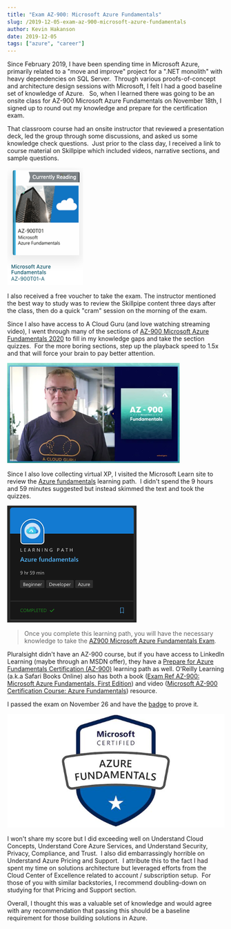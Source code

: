 ```yaml
---
title: "Exam AZ-900: Microsoft Azure Fundamentals"
slug: /2019-12-05-exam-az-900-microsoft-azure-fundamentals
author: Kevin Hakanson
date: 2019-12-05
tags: ["azure", "career"]
---
```

Since February 2019, I have been spending time in Microsoft Azure, primarily related to a "move and improve" project for a ".NET monolith" with heavy dependencies on SQL Server.  Through various proofs-of-concept and architecture design sessions with Microsoft, I felt I had a good baseline set of knowledge of Azure.   So, when I learned there was going to be an onsite class for AZ-900 Microsoft Azure Fundamentals on November 18th, I signed up to round out my knowledge and prepare for the certification exam.

That classroom course had an onsite instructor that reviewed a presentation deck, led the group through some discussions, and asked us some knowledge check questions.  Just prior to the class day, I received a link to course material on Skillpipe which included videos, narrative sections, and sample questions.

![AZ-900T01 book cover](images/pastedImage_1.png)

I also received a free voucher to take the exam. The instructor mentioned the best way to study was to review the Skillpipe content three days after the class, then do a quick "cram" session on the morning of the exam.

Since I also have access to A Cloud Guru (and love watching streaming video), I went through many of the sections of [AZ-900 Microsoft Azure Fundamentals 2020](https://acloud.guru/learn/az-900-microsoft-azure-fundamentals) to fill in my knowledge gaps and take the section quizzes.  For the more boring sections, step up the playback speed to 1.5x and that will force your brain to pay better attention.

![video still image](images/pastedImage_2.png)

Since I also love collecting virtual XP, I visited the Microsoft Learn site to review the [Azure fundamentals](https://docs.microsoft.com/en-us/learn/paths/azure-fundamentals/) learning path.  I didn't spend the 9 hours and 59 minutes suggested but instead skimmed the text and took the quizzes.  

![Azure learning path](images/pastedImage_5.png)

> Once you complete this learning path, you will have the necessary knowledge to take the [AZ900 Microsoft Azure Fundamentals Exam](https://www.microsoft.com/learning/exam-AZ-900.aspx).

Pluralsight didn't have an AZ-900 course, but if you have access to LinkedIn Learning (maybe through an MSDN offer), they have a [Prepare for Azure Fundamentals Certification (AZ-900)](https://www.linkedin.com/learning/paths/prepare-for-azure-fundamentals-certification-az-900) learning path as well. O'Reilly Learning (a.k.a Safari Books Online) also has both a book ([Exam Ref AZ-900: Microsoft Azure Fundamentals, First Edition](https://learning.oreilly.com/library/view/exam-ref-az-900/9780135732199/)) and video ([Microsoft AZ-900 Certification Course: Azure Fundamentals](https://learning.oreilly.com/videos/microsoft-az-900-certification/10009AZ900454545)) resource.

I passed the exam on November 26 and have the [badge](https://www.youracclaim.com/badges/a97b0278-c588-4711-9c03-e869ad9bb60e/linked_in) to prove it.

![Azure Fundamentals badge](images/0.jpeg)

I won't share my score but I did exceeding well on Understand Cloud Concepts, Understand Core Azure Services, and Understand Security, Privacy, Compliance, and Trust.  I also did embarrassingly horrible on Understand Azure Pricing and Support.  I attribute this to the fact I had spent my time on solutions architecture but leveraged efforts from the Cloud Center of Excellence related to account / subscription setup.  For those of you with similar backstories, I recommend doubling-down on studying for that Pricing and Support section.

Overall, I thought this was a valuable set of knowledge and would agree with any recommendation that passing this should be a baseline requirement for those building solutions in Azure.